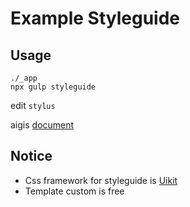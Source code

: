 # Example Styleguide

## Usage

```
./_app
npx gulp styleguide
```

edit `stylus`

aigis [document](https://aigis-styleguide.github.io/aigis/docs/jp/)

## Notice

- Css framework for styleguide is [Uikit](https://getuikit.com/docs/introduction)
- Template custom is free

